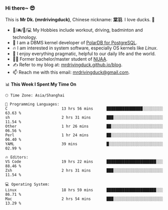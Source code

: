 ### Hi there~ 😎

This is **Mr Dk. (mrdrivingduck)**, Chinese nickname: **棠羽**. I love ducks. 🦆

- 💪/🚘/🏸/💻 My Hobbies include workout, driving, badminton and technology.
- 🍊 I am a DBMS kernel developer of [PolarDB for PostgreSQL](https://github.com/ApsaraDB/PolarDB-for-PostgreSQL).
- 🔥 I am interested in system software, especially OS kernels like *Linux*.
- 🔧 I enjoy everything pragmatic, helpful to our daily life and the world.
- 👨‍🎓 Former bachelor/master student of [NUAA](https://en.wikipedia.org/wiki/Nanjing_University_of_Aeronautics_and_Astronautics).
- ✍ Refer to my blog at: [mrdrivingduck.github.io/blog](https://mrdrivingduck.github.io/blog/).
- 📫 Reach me with this email: [mrdrivingduck@gmail.com](mailto:mrdrivingduck@gmail.com).

<!--START_SECTION:waka-->
📊 **This Week I Spent My Time On** 

```text
🕑︎ Time Zone: Asia/Shanghai

💬 Programming Languages: 
C                        13 hrs 56 mins      ████████████████░░░░░░░░░   63.63 % 
sh                       2 hrs 31 mins       ███░░░░░░░░░░░░░░░░░░░░░░   11.54 % 
Other                    1 hr 26 mins        ██░░░░░░░░░░░░░░░░░░░░░░░   06.56 % 
Perl                     1 hr 24 mins        ██░░░░░░░░░░░░░░░░░░░░░░░   06.40 % 
YAML                     39 mins             █░░░░░░░░░░░░░░░░░░░░░░░░   02.99 % 

🔥 Editors: 
VS Code                  19 hrs 22 mins      ██████████████████████░░░   88.46 % 
Zsh                      2 hrs 31 mins       ███░░░░░░░░░░░░░░░░░░░░░░   11.54 % 

💻 Operating System: 
Linux                    18 hrs 59 mins      ██████████████████████░░░   86.71 % 
Mac                      2 hrs 54 mins       ███░░░░░░░░░░░░░░░░░░░░░░   13.29 % 
```


<!--END_SECTION:waka-->

<!-- ![Mr Dk.'s GitHub Stats](https://github-readme-stats.vercel.app/api?username=mrdrivingduck&count_private&show_icons=true&theme=buefy) -->

<!-- ![Most Used Languages](https://github-readme-stats.vercel.app/api/top-langs/?username=mrdrivingduck&exclude_repo=mips32-CPU,snort-tcp-socket&theme=buefy&layout=compact&langs_count=10) -->


<!--
**mrdrivingduck/mrdrivingduck** is a ✨ _special_ ✨ repository because its `README.md` (this file) appears on your GitHub profile.

Here are some ideas to get you started:

- 🔭 I’m currently working on ...
- 🌱 I’m currently learning ...
- 👯 I’m looking to collaborate on ...
- 🤔 I’m looking for help with ...
- 💬 Ask me about ...
- 📫 How to reach me: ...
- 😄 Pronouns: ...
- ⚡ Fun fact: ...
-->
